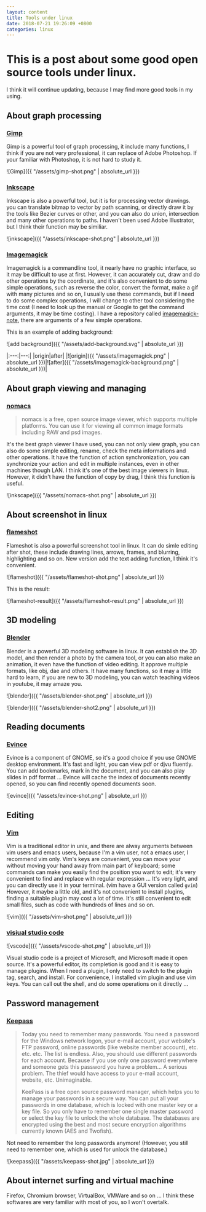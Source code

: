 ```yaml
---
layout: content
title: Tools under linux
date: 2018-07-21 19:26:09 +0800
categories: linux
---
```


# This is a post about some good open source tools under linux.

I think it will continue updating, because I may find more good tools in my using.

## About graph processing
### [Gimp](https://www.gimp.org/)

Gimp is a powerful tool of graph processing, it include many functions, I think if you are not very professional, it can replace of Adobe Photoshop. If your familiar with Photoshop, it is not hard to study it.

![Gimp]({{ "/assets/gimp-shot.png" | absolute_url }})

### [Inkscape](https://inkscape.org/)

Inkscape is also a powerful tool, but it is for processing vector drawings. you can translate bitmap to vector by path scanning, or directly draw it by the tools like Bezier curves or other, and you can also do union, intersection and many other operations to paths. I haven't been used Adobe Illustrator, but I think their function may be similiar.

![inkscape]({{ "/assets/inkscape-shot.png" | absolute_url }})

### [Imagemagick](https://www.imagemagick.org/script/index.php)

Imagemagick is a commandline tool, it nearly have no graphic interface, so it may be difficult to use at first. However, it can accurately cut, draw and do other operations by the coordinate, and it's also convenient to do some simple operations, such as reverse the color, convert the format, make a gif with many pictures and so on, I usually use these commands, but if I need to do some complex operations, I will change to other tool considering the time cost (I need to look up the manual or Google to get the command arguments, it may be time costing). I have a repository called [imagemagick-note](https://github.com/sirius1242/imagemagick-note), there are arguments of a few simple operations.

This is an example of adding background:

![add background]({{ "/assets/add-background.svg" | absolute_url }})

|:---:|---:|
|origin|after|
|![origin]({{ "/assets/imagemagick.png" | absolute_url }})|![after]({{ "/assets/imagemagick-background.png" | absolute_url }})|

## About graph viewing and managing
### [nomacs](https://nomacs.org/)

> nomacs is a free, open source image viewer, which supports multiple platforms. You can use it for viewing all common image formats including RAW and psd images.

It's the best graph viewer I have used, you can not only view graph, you can also do some simple editing, rename, check the meta informations and other operations. It have the function of action synchronization, you can synchronize your action and edit in multiple instances, even in other machines though LAN. I think it's one of the best image viewers in linux. However, it didn't have the function of copy by drag, I think this function is useful.

![inkscape]({{ "/assets/nomacs-shot.png" | absolute_url }})

## About screenshot in linux

### [flameshot](https://github.com/lupoDharkael/flameshot)

Flameshot is also a powerful screenshot tool in linux. It can do simle editing after shot, these include drawing lines, arrows, frames, and blurring, highlighting and so on. New version add the text adding function, I think it's convenient.

![flameshot]({{ "/assets/flameshot-shot.png" | absolute_url }})

This is the result:

![flameshot-result]({{ "/assets/flameshot-result.png" | absolute_url }})

## 3D modeling

### [Blender](https://www.blender.org/)

Blender is a powerful 3D modeling software in linux. It can establish the 3D model, and then render a photo by the camera tool, or you can also make an animation, it even have the function of video editing. It approve multiple formats, like obj, dae and others. It have many functions, so it may a little hard to learn, if you are new to 3D modeling, you can watch teaching videos in youtube, it may amaze you.

![blender]({{ "/assets/blender-shot.png" | absolute_url }})

![blender]({{ "/assets/blender-shot2.png" | absolute_url }})

## Reading documents

### [Evince](https://wiki.gnome.org/Apps/Evince)

Evince is a component of GNOME, so it's a good choice if you use GNOME desktop environment. It's fast and light, you can view pdf or djvu fluently. You can add bookmarks, mark in the document, and you can also play slides in pdf format ... Evince will cache the index of documents recently opened, so you can find recently opened documents soon.

![evince]({{ "/assets/evince-shot.png" | absolute_url }})

## Editing

### [Vim](https://www.vim.org/)

Vim is a traditional editor in unix, and there are alway arguments between vim users and emacs users, because I'm a vim user, not a emacs user, I recommend vim only. Vim's keys are convenient, you can move your without moving your hand away from main part of keyboard; some commands can make you easily find the position you want to edit; it's very convenient to find and replace with regular expression ... It's very light, and you can directly use it in your terminal. (vim have a GUI version called `gvim`) However, it maybe a little old, and it's not convenient to install plugins, finding a suitable plugin may cost a lot of time. It's still convenient to edit small files, such as code with hundreds of lines and so on.

![vim]({{ "/assets/vim-shot.png" | absolute_url }})

### [visiual studio code](https://code.visualstudio.com)

![vscode]({{ "/assets/vscode-shot.png" | absolute_url }})

Visual studio code is a project of Microsoft, and Microsoft made it open source. It's a powerful editor, its completion is good and it is easy to manage plugins. When I need a plugin, I only need to switch to the plugin tag, search, and install. For convenience, I installed vim plugin and use vim keys. You can call out the shell, and do some operations on it directly ...

## Password management

### [Keepass](https://keepass.info/)

> Today you need to remember many passwords. You need a password for the Windows network logon, your e-mail account, your website's FTP password, online passwords (like website member account), etc. etc. etc. The list is endless. Also, you should use different passwords for each account. Because if you use only one password everywhere and someone gets this password you have a problem... A serious problem. The thief would have access to your e-mail account, website, etc. Unimaginable.
> 
> KeePass is a free open source password manager, which helps you to manage your passwords in a secure way. You can put all your passwords in one database, which is locked with one master key or a key file. So you only have to remember one single master password or select the key file to unlock the whole database. The databases are encrypted using the best and most secure encryption algorithms currently known (AES and Twofish).

Not need to remember the long passwords anymore! (However, you still need to remember one, which is used for unlock the database.)

![keepass]({{ "/assets/keepass-shot.jpg" | absolute_url }})

## About internet surfing and virtual machine

Firefox, Chromium browser, VirtualBox, VMWare and so on ... I think these softwares are very familiar with most of you, so I won't overtalk.